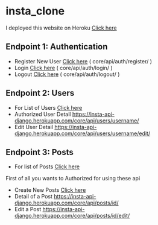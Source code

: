 # insta_clone

I deployed this website on Heroku [Click here](https://insta-api-django.herokuapp.com/)

## Endpoint 1: Authentication
+ Register New User [Click here](https://insta-api-django.herokuapp.com/core/api/auth/register/)
      ( core/api/auth/register/ )
+ Login  [Click here](https://insta-api-django.herokuapp.com/core/api/auth/login/)   ( core/api/auth/login/ )
+ Logout [Click here](https://insta-api-django.herokuapp.com/core/api/auth/logout/)   ( core/api/auth/logout/ )

## Endpoint 2: Users
+ For List of Users [Click here](https://insta-api-django.herokuapp.com/core/api/users/)
+ Authorized User Detail https://insta-api-django.herokuapp.com/core/api/users/username/
+ Edit User Detail https://insta-api-django.herokuapp.com/core/api/users/username/edit/


## Endpoint 3: Posts
+ For list of Posts [Click here](https://insta-api-django.herokuapp.com/core/api/posts/)

First of all you wants to Authorized for using these api
+ Create New Posts [Click here](https://insta-api-django.herokuapp.com/core/api/posts/create)
+ Detail of a Post https://insta-api-django.herokuapp.com/core/api/posts/id/
+ Edit a Post https://insta-api-django.herokuapp.com/core/api/posts/id/edit/
